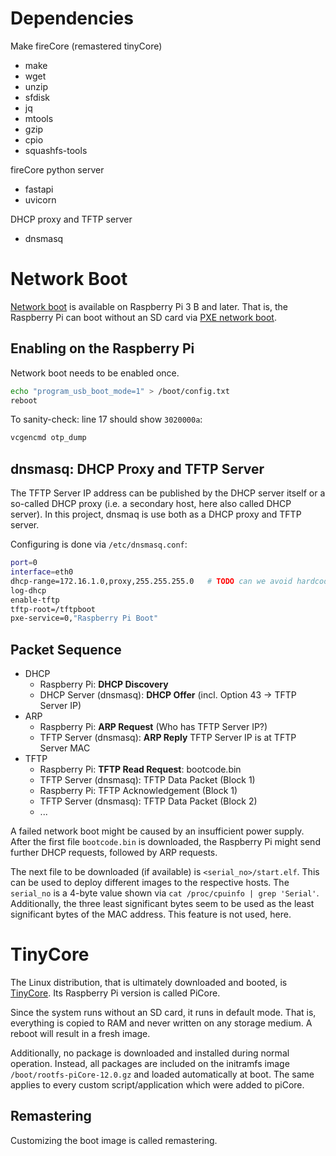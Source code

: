 # Dependencies

Make fireCore (remastered tinyCore)
 * make
 * wget
 * unzip
 * sfdisk
 * jq
 * mtools
 * gzip
 * cpio
 * squashfs-tools

fireCore python server
 * fastapi
 * uvicorn

DHCP proxy and TFTP server
 * dnsmasq

# Network Boot

[Network boot](https://www.raspberrypi.org/documentation/hardware/raspberrypi/bootmodes/net.md) is available on Raspberry Pi 3 B and later. That is, the Raspberry Pi can boot without an SD card via [PXE network boot](https://www.raspberrypi.org/documentation/hardware/raspberrypi/bootmodes/net_tutorial.md).

## Enabling on the Raspberry Pi

Network boot needs to be enabled once.

```bash
echo "program_usb_boot_mode=1" > /boot/config.txt
reboot
```

To sanity-check: line 17 should show `3020000a`:

```bash
vcgencmd otp_dump
```

## dnsmasq: DHCP Proxy and TFTP Server

The TFTP Server IP address can be published by the DHCP server itself or a
so-called DHCP proxy (i.e. a secondary host, here also called DHCP server). In
this project, dnsmaq is use both as a DHCP proxy and TFTP server.

Configuring is done via `/etc/dnsmasq.conf`:

```bash
port=0
interface=eth0
dhcp-range=172.16.1.0,proxy,255.255.255.0   # TODO can we avoid hardcoding the net address?
log-dhcp
enable-tftp
tftp-root=/tftpboot
pxe-service=0,"Raspberry Pi Boot"
```

## Packet Sequence



* DHCP
  * Raspberry Pi: **DHCP Discovery**
  * DHCP Server (dnsmasq): **DHCP Offer** (incl. Option 43 -> TFTP Server IP)
* ARP
  * Raspberry Pi: **ARP Request** (Who has TFTP Server IP?)
  * TFTP Server (dnsmasq): **ARP Reply** TFTP Server IP is at TFTP Server MAC
* TFTP
  * Raspberry Pi: **TFTP Read Request**: bootcode.bin
  * TFTP Server (dnsmasq): TFTP Data Packet (Block 1)
  * Raspberry Pi: TFTP Acknowledgement (Block 1)
  * TFTP Server (dnsmasq): TFTP Data Packet (Block 2)
  * ...

A failed network boot might be caused by an insufficient power supply. After the
first file `bootcode.bin` is downloaded, the Raspberry Pi might send further
DHCP requests, followed by ARP requests.

The next file to be downloaded (if available) is `<serial_no>/start.elf`. This
can be used to deploy different images to the respective hosts. The `serial_no`
is a 4-byte value shown via `cat /proc/cpuinfo | grep 'Serial'`. Additionally,
the three least significant bytes seem to be used as the least significant bytes
of the MAC address. This feature is not used, here.

# TinyCore

The Linux distribution, that is ultimately downloaded and booted, is
[TinyCore](http://tinycorelinux.net/corebook.pdf). Its Raspberry Pi version is
called PiCore.

Since the system runs without an SD card, it runs in default mode. That is,
everything is copied to RAM and never written on any storage medium. A reboot
will result in a fresh image.

Additionally, no package is downloaded and installed during normal operation.
Instead, all packages are included on the initramfs image
`/boot/rootfs-piCore-12.0.gz` and loaded automatically at boot. The same applies
to every custom script/application which were added to piCore.

## Remastering

Customizing the boot image is called remastering.








